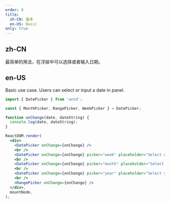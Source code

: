 ```yaml
---
order: 0
title:
  zh-CN: 基本
  en-US: Basic
only: true
---
```


## zh-CN

最简单的用法，在浮层中可以选择或者输入日期。

## en-US

Basic use case. Users can select or input a date in panel.

```jsx
import { DatePicker } from 'antd';

const { MonthPicker, RangePicker, WeekPicker } = DatePicker;

function onChange(date, dateString) {
  console.log(date, dateString);
}

ReactDOM.render(
  <div>
    <DatePicker onChange={onChange} />
    <br />
    <DatePicker onChange={onChange} picker="week" placeholder="Select week" />
    <br />
    <DatePicker onChange={onChange} picker="month" placeholder="Select month" />
    <br />
    <DatePicker onChange={onChange} picker="year" placeholder="Select year" />
    <br />
    <RangePicker onChange={onChange} />
  </div>,
  mountNode,
);
```
